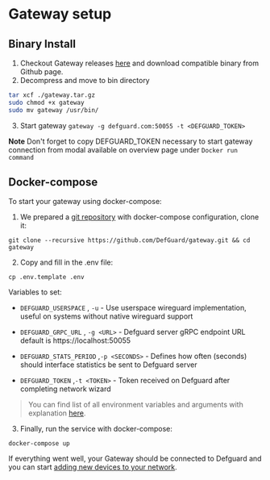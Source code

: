 # Gateway setup

## Binary Install

1. Checkout Gateway releases [here](https://github.com/DefGuard/gateway/releases) and download compatible binary from Github page.
2. Decompress and move to bin directory

```sh
tar xcf ./gateway.tar.gz
sudo chmod +x gateway
sudo mv gateway /usr/bin/
```
3. Start gateway
`gateway -g defguard.com:50055 -t <DEFGUARD_TOKEN>`

**Note** Don't forget to copy DEFGUARD_TOKEN necessary to start gateway connection from modal available on overview page under `Docker run command`


##  Docker-compose

To start your gateway using docker-compose:

1. We prepared a [git repository](https://github.com/DefGuard/deployment) with docker-compose configuration, clone it:

```
git clone --recursive https://github.com/DefGuard/gateway.git && cd gateway
```

2. Copy and fill in the .env file:

```
cp .env.template .env
```

Variables to set:

* `DEFGUARD_USERSPACE` , `-u` - Use userspace wireguard implementation, useful on systems without native wireguard support

* `DEFGUARD_GRPC_URL` , `-g <URL>` - Defguard server gRPC endpoint URL default is https://localhost:50055

* `DEFGUARD_STATS_PERIOD` ,`-p <SECONDS>` - Defines how often (seconds) should interface statistics be sent to Defguard server

* `DEFGUARD_TOKEN` ,`-t <TOKEN>` - Token received on Defguard after completing network wizard

> You can find list of all environment variables and arguments with explanation [here](../in-depth/environmental-variables-configuration.md).


3. Finally, run the service with docker-compose:

```
docker-compose up
```

If everything went well, your Gateway should be connected to Defguard and you can start [adding new devices to your network](community-features/wireguard/adding-wireguard-devices.md).

